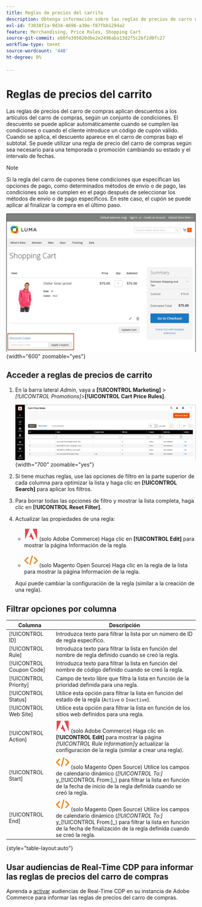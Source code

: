 ```yaml
---
title: Reglas de precios del carrito
description: Obtenga información sobre las reglas de precios de carro de compras que aplican descuentos a los artículos del carro de compras en función de un conjunto de condiciones.
exl-id: f3038f2a-9d34-4696-a39e-f87fbb1294a2
feature: Merchandising, Price Rules, Shopping Cart
source-git-commit: eb0fe395020dbe2e2496aba13d2f5c2bf2d0fc27
workflow-type: tm+mt
source-wordcount: '448'
ht-degree: 0%

---
```


# Reglas de precios del carrito

Las reglas de precios del carro de compras aplican descuentos a los artículos del carro de compras, según un conjunto de condiciones. El descuento se puede aplicar automáticamente cuando se cumplen las condiciones o cuando el cliente introduce un código de cupón válido. Cuando se aplica, el descuento aparece en el carro de compras bajo el subtotal. Se puede utilizar una regla de precio del carro de compras según sea necesario para una temporada o promoción cambiando su estado y el intervalo de fechas.

>[!NOTE]
>
>Si la regla del carro de cupones tiene condiciones que especifican las opciones de pago, como determinados métodos de envío o de pago, las condiciones solo se cumplen en el pago después de seleccionar los métodos de envío o de pago específicos. En este caso, el cupón se puede aplicar al finalizar la compra en el último paso.

![Ejemplo de tienda - cupón de aplicación del carro de compras](./assets/storefront-cart-apply-coupon.png){width="600" zoomable="yes"}

## Acceder a reglas de precios de carrito

1. En la barra lateral _Admin_, vaya a **[!UICONTROL Marketing]** > _[!UICONTROL Promotions]_>**[!UICONTROL Cart Price Rules]**.

   ![Regla de precio del carro de compras](./assets/price-rule-cart.png){width="700" zoomable="yes"}

1. Si tiene muchas reglas, use las opciones de filtro en la parte superior de cada columna para optimizar la lista y haga clic en **[!UICONTROL Search]** para aplicar los filtros.

1. Para borrar todas las opciones de filtro y mostrar la lista completa, haga clic en **[!UICONTROL Reset Filter]**.

1. Actualizar las propiedades de una regla:

   - ![Adobe Commerce](../assets/adobe-logo.svg) (solo Adobe Commerce) Haga clic en **[!UICONTROL Edit]** para mostrar la página Información de la regla.

   - ![Magento Open Source](../assets/open-source.svg) (solo Magento Open Source) Haga clic en la regla de la lista para mostrar la página Información de la regla.

   Aquí puede cambiar la configuración de la regla (similar a la creación de una regla).

## Filtrar opciones por columna

| Columna | Descripción |
|--- |--- |
| [!UICONTROL ID] | Introduzca texto para filtrar la lista por un número de ID de regla específico. |
| [!UICONTROL Rule] | Introduzca texto para filtrar la lista en función del nombre de regla definido cuando se creó la regla. |
| [!UICONTROL Coupon Code] | Introduzca texto para filtrar la lista en función del nombre de código definido cuando se creó la regla. |
| [!UICONTROL Priority] | Campo de texto libre que filtra la lista en función de la prioridad definida para una regla. |
| [!UICONTROL Status] | Utilice esta opción para filtrar la lista en función del estado de la regla (`Active` o `Inactive`). |
| [!UICONTROL Web Site] | Utilice esta opción para filtrar la lista en función de los sitios web definidos para una regla. |
| [!UICONTROL Action] | ![Adobe Commerce](../assets/adobe-logo.svg) (solo Adobe Commerce) Haga clic en **[!UICONTROL Edit]** para mostrar la página _[!UICONTROL Rule Information]_&#x200B;y actualizar la configuración de la regla (similar a crear una regla). |
| [!UICONTROL Start] | ![Magento Open Source](../assets/open-source.svg) (solo Magento Open Source) Utilice los campos de calendario dinámico (_[!UICONTROL To:]_&#x200B;y_[!UICONTROL From:]_) para filtrar la lista en función de la fecha de inicio de la regla definida cuando se creó la regla. |
| [!UICONTROL End] | ![Magento Open Source](../assets/open-source.svg) (solo Magento Open Source) Utilice los campos de calendario dinámico (_[!UICONTROL To:]_&#x200B;y_[!UICONTROL From:]_) para filtrar la lista en función de la fecha de finalización de la regla definida cuando se creó la regla. |

{style="table-layout:auto"}

## Usar audiencias de Real-Time CDP para informar las reglas de precios del carro de compras

Aprenda a [activar](../customers/audience-activation.md) audiencias de Real-Time CDP en su instancia de Adobe Commerce para informar las reglas de precios del carro de compras.
